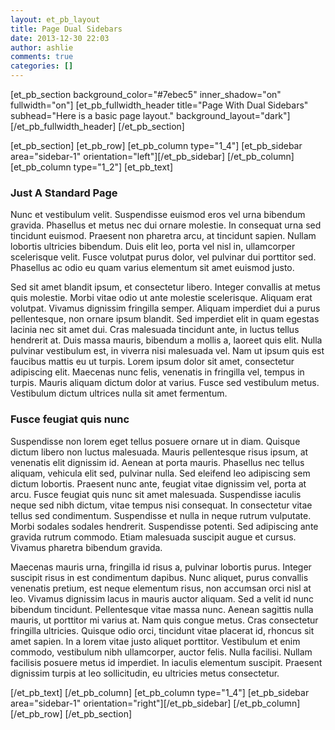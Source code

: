 ```yaml
---
layout: et_pb_layout
title: Page Dual Sidebars
date: 2013-12-30 22:03
author: ashlie
comments: true
categories: []
---
```


[et_pb_section background_color="#7ebec5" inner_shadow="on" fullwidth="on"]
[et_pb_fullwidth_header title="Page With Dual Sidebars" subhead="Here is a basic page layout." background_layout="dark"][/et_pb_fullwidth_header]
[/et_pb_section]

[et_pb_section]
[et_pb_row]
[et_pb_column type="1_4"]
[et_pb_sidebar area="sidebar-1" orientation="left"][/et_pb_sidebar]
[/et_pb_column]
[et_pb_column type="1_2"]
[et_pb_text]
<h3>Just A Standard Page</h3>
<p>Nunc et vestibulum velit. Suspendisse euismod eros vel urna bibendum gravida. Phasellus et metus nec dui ornare molestie. In consequat urna sed tincidunt euismod. Praesent non pharetra arcu, at tincidunt sapien. Nullam lobortis ultricies bibendum. Duis elit leo, porta vel nisl in, ullamcorper scelerisque velit. Fusce volutpat purus dolor, vel pulvinar dui porttitor sed. Phasellus ac odio eu quam varius elementum sit amet euismod justo.</p>

<p>Sed sit amet blandit ipsum, et consectetur libero. Integer convallis at metus quis molestie. Morbi vitae odio ut ante molestie scelerisque. Aliquam erat volutpat. Vivamus dignissim fringilla semper. Aliquam imperdiet dui a purus pellentesque, non ornare ipsum blandit. Sed imperdiet elit in quam egestas lacinia nec sit amet dui. Cras malesuada tincidunt ante, in luctus tellus hendrerit at. Duis massa mauris, bibendum a mollis a, laoreet quis elit. Nulla pulvinar vestibulum est, in viverra nisi malesuada vel. Nam ut ipsum quis est faucibus mattis eu ut turpis. Lorem ipsum dolor sit amet, consectetur adipiscing elit. Maecenas nunc felis, venenatis in fringilla vel, tempus in turpis. Mauris aliquam dictum dolor at varius. Fusce sed vestibulum metus. Vestibulum dictum ultrices nulla sit amet fermentum.</p>

<h3>Fusce feugiat quis nunc</h3>
<p>Suspendisse non lorem eget tellus posuere ornare ut in diam. Quisque dictum libero non luctus malesuada. Mauris pellentesque risus ipsum, at venenatis elit dignissim id. Aenean at porta mauris. Phasellus nec tellus aliquam, vehicula elit sed, pulvinar nulla. Sed eleifend leo adipiscing sem dictum lobortis. Praesent nunc ante, feugiat vitae dignissim vel, porta at arcu. Fusce feugiat quis nunc sit amet malesuada. Suspendisse iaculis neque sed nibh dictum, vitae tempus nisi consequat. In consectetur vitae tellus sed condimentum. Suspendisse et nulla in neque rutrum vulputate. Morbi sodales sodales hendrerit. Suspendisse potenti. Sed adipiscing ante gravida rutrum commodo. Etiam malesuada suscipit augue et cursus. Vivamus pharetra bibendum gravida.</p>

<p>Maecenas mauris urna, fringilla id risus a, pulvinar lobortis purus. Integer suscipit risus in est condimentum dapibus. Nunc aliquet, purus convallis venenatis pretium, est neque elementum risus, non accumsan orci nisl at leo. Vivamus dignissim lacus in mauris auctor aliquam. Sed a velit id nunc bibendum tincidunt. Pellentesque vitae massa nunc. Aenean sagittis nulla mauris, ut porttitor mi varius at. Nam quis congue metus. Cras consectetur fringilla ultricies. Quisque odio orci, tincidunt vitae placerat id, rhoncus sit amet sapien. In a lorem vitae justo aliquet porttitor. Vestibulum et enim commodo, vestibulum nibh ullamcorper, auctor felis. Nulla facilisi. Nullam facilisis posuere metus id imperdiet. In iaculis elementum suscipit. Praesent dignissim turpis at leo sollicitudin, eu ultricies metus consectetur.</p>
[/et_pb_text]
[/et_pb_column]
[et_pb_column type="1_4"]
[et_pb_sidebar area="sidebar-1" orientation="right"][/et_pb_sidebar]
[/et_pb_column]
[/et_pb_row]
[/et_pb_section]
